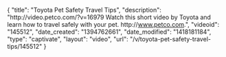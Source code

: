 {
    "title": "Toyota Pet Safety Travel Tips",
    "description": "http:\/\/video.petco.com\/?v=16979 Watch this short video by Toyota and learn how to travel safely with your pet. http:\/\/www.petco.com.",
    "videoid": "145512",
    "date_created": "1394762661",
    "date_modified": "1418181184",
    "type": "captivate",
    "layout": "video",
    "url": "\/v\/toyota-pet-safety-travel-tips\/145512"
}